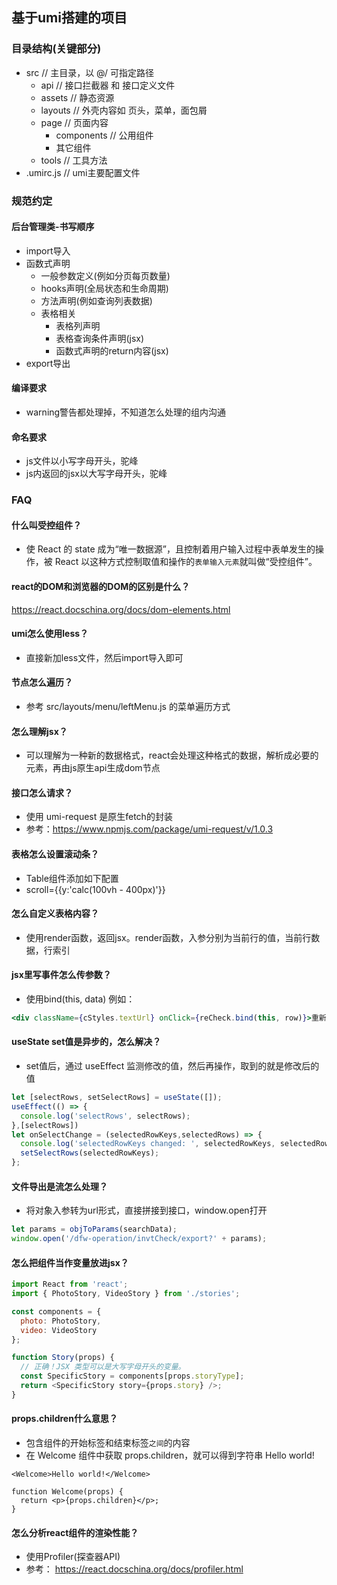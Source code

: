 ## 基于umi搭建的项目

### 目录结构(关键部分)
- src // 主目录，以 @/ 可指定路径
  - api // 接口拦截器 和 接口定义文件
  - assets // 静态资源
  - layouts // 外壳内容如 页头，菜单，面包屑
  - page // 页面内容
    - components // 公用组件
    - 其它组件
  - tools // 工具方法
- .umirc.js // umi主要配置文件

### 规范约定

#### 后台管理类-书写顺序
- import导入
- 函数式声明
  - 一般参数定义(例如分页每页数量)
  - hooks声明(全局状态和生命周期)
  - 方法声明(例如查询列表数据)
  - 表格相关
    - 表格列声明
    - 表格查询条件声明(jsx)
    - 函数式声明的return内容(jsx)
- export导出

#### 编译要求
- warning警告都处理掉，不知道怎么处理的组内沟通

#### 命名要求
- js文件以小写字母开头，驼峰
- js内返回的jsx以大写字母开头，驼峰

### FAQ

#### 什么叫受控组件？
- 使 React 的 state 成为“唯一数据源”，且控制着用户输入过程中表单发生的操作，被 React 以这种方式控制取值和操作的`表单输入元素`就叫做“受控组件”。

#### react的DOM和浏览器的DOM的区别是什么？
https://react.docschina.org/docs/dom-elements.html

#### umi怎么使用less？
- 直接新加less文件，然后import导入即可

#### 节点怎么遍历？
- 参考 src/layouts/menu/leftMenu.js 的菜单遍历方式

#### 怎么理解jsx？
- 可以理解为一种新的数据格式，react会处理这种格式的数据，解析成必要的元素，再由js原生api生成dom节点

#### 接口怎么请求？
- 使用 umi-request 是原生fetch的封装
- 参考：https://www.npmjs.com/package/umi-request/v/1.0.3

#### 表格怎么设置滚动条？
- Table组件添加如下配置
- scroll={{y:'calc(100vh - 400px)'}}

#### 怎么自定义表格内容？
- 使用render函数，返回jsx。render函数，入参分别为当前行的值，当前行数据，行索引

#### jsx里写事件怎么传参数？
- 使用bind(this, data) 例如：
```jsx harmony
<div className={cStyles.textUrl} onClick={reCheck.bind(this, row)}>重新核验</div>
```

#### useState set值是异步的，怎么解决？
- set值后，通过 useEffect 监测修改的值，然后再操作，取到的就是修改后的值
```js
let [selectRows, setSelectRows] = useState([]);
useEffect(() => {
  console.log('selectRows', selectRows);
},[selectRows])
let onSelectChange = (selectedRowKeys,selectedRows) => {
  console.log('selectedRowKeys changed: ', selectedRowKeys, selectedRows);
  setSelectRows(selectedRowKeys);
};
```

#### 文件导出是流怎么处理？
- 将对象入参转为url形式，直接拼接到接口，window.open打开
```js
let params = objToParams(searchData);
window.open('/dfw-operation/invtCheck/export?' + params);
```

#### 怎么把组件当作变量放进jsx？
```js
import React from 'react';
import { PhotoStory, VideoStory } from './stories';

const components = {
  photo: PhotoStory,
  video: VideoStory
};

function Story(props) {
  // 正确！JSX 类型可以是大写字母开头的变量。
  const SpecificStory = components[props.storyType];
  return <SpecificStory story={props.story} />;
}
```

#### props.children什么意思？
- 包含组件的开始标签和结束标签`之间`的内容
- 在 Welcome 组件中获取 props.children，就可以得到字符串 Hello world!
```
<Welcome>Hello world!</Welcome>
```
```
function Welcome(props) {
  return <p>{props.children}</p>;
}
```

#### 怎么分析react组件的渲染性能？
- 使用Profiler(探查器API)
- 参考： https://react.docschina.org/docs/profiler.html


